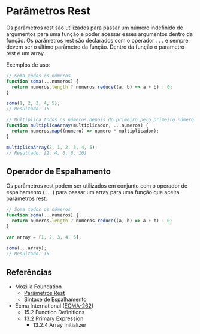 # Parâmetros Rest

Os parâmetros rest são utilizados para passar um número indefinido de argumentos
para uma função e poder acessar esses argumentos dentro da função. Os parâmetros
rest são declarados com o operador `...` e sempre devem ser o último parâmetro
da função. Dentro da função o parametro rest é um array.

Exemplos de uso:

```javascript
// Soma todos os números
function soma(...numeros) {
  return numeros.length ? numeros.reduce((a, b) => a + b) : 0;
}

soma(1, 2, 3, 4, 5);
// Resultado: 15
```

```javascript
// Multiplica todos os números depois do primeiro pelo primeiro número e retorna o array
function multiplicaArray(multiplicador, ...numeros) {
  return numeros.map((numero) => numero * multiplicador);
}

multiplicaArray(2, 1, 2, 3, 4, 5);
// Resultado: [2, 4, 6, 8, 10]
```

## Operador de Espalhamento

Os parâmetros rest podem ser utilizados em conjunto com o operador de
espalhamento (`...`) para passar um array para uma função que aceita parâmetros
rest.

```javascript
// Soma todos os números
function soma(...numeros) {
  return numeros.length ? numeros.reduce((a, b) => a + b) : 0;
}

var array = [1, 2, 3, 4, 5];

soma(...array);
// Resultado: 15
```

## Referências

- Mozilla Foundation
  - [Parâmetros Rest](https://developer.mozilla.org/pt-BR/docs/Web/JavaScript/Reference/Functions/rest_parameters)
  - [Sintaxe de Espalhamento](https://developer.mozilla.org/pt-BR/docs/Web/JavaScript/Reference/Operators/Spread_syntax)
- Ecma International ([ECMA-262](https://tc39.es/ecma262))
  - 15.2 Function Definitions
  - 13.2 Primary Expression
    - 13.2.4 Array Initializer
